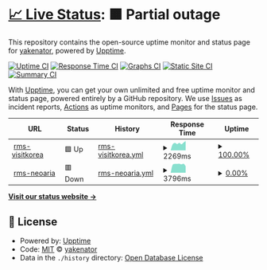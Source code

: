 # [📈 Live Status](https://yakenator.github.io/upptime): <!--live status--> **🟧 Partial outage**

This repository contains the open-source uptime monitor and status page for [yakenator](https://yakenator.github.io/upptime), powered by [Upptime](https://github.com/upptime/upptime).

[![Uptime CI](https://github.com/yakenator/upptime/workflows/Uptime%20CI/badge.svg)](https://github.com/yakenator/upptime/actions?query=workflow%3A%22Uptime+CI%22)
[![Response Time CI](https://github.com/yakenator/upptime/workflows/Response%20Time%20CI/badge.svg)](https://github.com/yakenator/upptime/actions?query=workflow%3A%22Response+Time+CI%22)
[![Graphs CI](https://github.com/yakenator/upptime/workflows/Graphs%20CI/badge.svg)](https://github.com/yakenator/upptime/actions?query=workflow%3A%22Graphs+CI%22)
[![Static Site CI](https://github.com/yakenator/upptime/workflows/Static%20Site%20CI/badge.svg)](https://github.com/yakenator/upptime/actions?query=workflow%3A%22Static+Site+CI%22)
[![Summary CI](https://github.com/yakenator/upptime/workflows/Summary%20CI/badge.svg)](https://github.com/yakenator/upptime/actions?query=workflow%3A%22Summary+CI%22)

With [Upptime](https://upptime.js.org), you can get your own unlimited and free uptime monitor and status page, powered entirely by a GitHub repository. We use [Issues](https://github.com/yakenator/upptime/issues) as incident reports, [Actions](https://github.com/yakenator/upptime/actions) as uptime monitors, and [Pages](https://yakenator.github.io/upptime) for the status page.

<!--start: status pages-->
<!-- This summary is generated by Upptime (https://github.com/upptime/upptime) -->
<!-- Do not edit this manually, your changes will be overwritten -->
<!-- prettier-ignore -->
| URL | Status | History | Response Time | Uptime |
| --- | ------ | ------- | ------------- | ------ |
| <img alt="" src="https://icons.duckduckgo.com/ip3/conlab.visitkorea.or.kr.ico" height="13"> [rms-visitkorea](https://conlab.visitkorea.or.kr/conlab) | 🟩 Up | [rms-visitkorea.yml](https://github.com/yakenator/upptime/commits/HEAD/history/rms-visitkorea.yml) | <details><summary><img alt="Response time graph" src="./graphs/rms-visitkorea/response-time-week.png" height="20"> 2269ms</summary><br><a href="https://yakenator.github.io/upptime/history/rms-visitkorea"><img alt="Response time 2331" src="https://img.shields.io/endpoint?url=https%3A%2F%2Fraw.githubusercontent.com%2Fyakenator%2Fupptime%2FHEAD%2Fapi%2Frms-visitkorea%2Fresponse-time.json"></a><br><a href="https://yakenator.github.io/upptime/history/rms-visitkorea"><img alt="24-hour response time 2804" src="https://img.shields.io/endpoint?url=https%3A%2F%2Fraw.githubusercontent.com%2Fyakenator%2Fupptime%2FHEAD%2Fapi%2Frms-visitkorea%2Fresponse-time-day.json"></a><br><a href="https://yakenator.github.io/upptime/history/rms-visitkorea"><img alt="7-day response time 2269" src="https://img.shields.io/endpoint?url=https%3A%2F%2Fraw.githubusercontent.com%2Fyakenator%2Fupptime%2FHEAD%2Fapi%2Frms-visitkorea%2Fresponse-time-week.json"></a><br><a href="https://yakenator.github.io/upptime/history/rms-visitkorea"><img alt="30-day response time 2127" src="https://img.shields.io/endpoint?url=https%3A%2F%2Fraw.githubusercontent.com%2Fyakenator%2Fupptime%2FHEAD%2Fapi%2Frms-visitkorea%2Fresponse-time-month.json"></a><br><a href="https://yakenator.github.io/upptime/history/rms-visitkorea"><img alt="1-year response time 2256" src="https://img.shields.io/endpoint?url=https%3A%2F%2Fraw.githubusercontent.com%2Fyakenator%2Fupptime%2FHEAD%2Fapi%2Frms-visitkorea%2Fresponse-time-year.json"></a></details> | <details><summary><a href="https://yakenator.github.io/upptime/history/rms-visitkorea">100.00%</a></summary><a href="https://yakenator.github.io/upptime/history/rms-visitkorea"><img alt="All-time uptime 82.75%" src="https://img.shields.io/endpoint?url=https%3A%2F%2Fraw.githubusercontent.com%2Fyakenator%2Fupptime%2FHEAD%2Fapi%2Frms-visitkorea%2Fuptime.json"></a><br><a href="https://yakenator.github.io/upptime/history/rms-visitkorea"><img alt="24-hour uptime 100.00%" src="https://img.shields.io/endpoint?url=https%3A%2F%2Fraw.githubusercontent.com%2Fyakenator%2Fupptime%2FHEAD%2Fapi%2Frms-visitkorea%2Fuptime-day.json"></a><br><a href="https://yakenator.github.io/upptime/history/rms-visitkorea"><img alt="7-day uptime 100.00%" src="https://img.shields.io/endpoint?url=https%3A%2F%2Fraw.githubusercontent.com%2Fyakenator%2Fupptime%2FHEAD%2Fapi%2Frms-visitkorea%2Fuptime-week.json"></a><br><a href="https://yakenator.github.io/upptime/history/rms-visitkorea"><img alt="30-day uptime 100.00%" src="https://img.shields.io/endpoint?url=https%3A%2F%2Fraw.githubusercontent.com%2Fyakenator%2Fupptime%2FHEAD%2Fapi%2Frms-visitkorea%2Fuptime-month.json"></a><br><a href="https://yakenator.github.io/upptime/history/rms-visitkorea"><img alt="1-year uptime 73.05%" src="https://img.shields.io/endpoint?url=https%3A%2F%2Fraw.githubusercontent.com%2Fyakenator%2Fupptime%2FHEAD%2Fapi%2Frms-visitkorea%2Fuptime-year.json"></a></details>
| <img alt="" src="https://icons.duckduckgo.com/ip3/rms.neoaria.io.ico" height="13"> [rms-neoaria](https://rms.neoaria.io/conlab) | 🟥 Down | [rms-neoaria.yml](https://github.com/yakenator/upptime/commits/HEAD/history/rms-neoaria.yml) | <details><summary><img alt="Response time graph" src="./graphs/rms-neoaria/response-time-week.png" height="20"> 3796ms</summary><br><a href="https://yakenator.github.io/upptime/history/rms-neoaria"><img alt="Response time 2167" src="https://img.shields.io/endpoint?url=https%3A%2F%2Fraw.githubusercontent.com%2Fyakenator%2Fupptime%2FHEAD%2Fapi%2Frms-neoaria%2Fresponse-time.json"></a><br><a href="https://yakenator.github.io/upptime/history/rms-neoaria"><img alt="24-hour response time 4069" src="https://img.shields.io/endpoint?url=https%3A%2F%2Fraw.githubusercontent.com%2Fyakenator%2Fupptime%2FHEAD%2Fapi%2Frms-neoaria%2Fresponse-time-day.json"></a><br><a href="https://yakenator.github.io/upptime/history/rms-neoaria"><img alt="7-day response time 3796" src="https://img.shields.io/endpoint?url=https%3A%2F%2Fraw.githubusercontent.com%2Fyakenator%2Fupptime%2FHEAD%2Fapi%2Frms-neoaria%2Fresponse-time-week.json"></a><br><a href="https://yakenator.github.io/upptime/history/rms-neoaria"><img alt="30-day response time 3206" src="https://img.shields.io/endpoint?url=https%3A%2F%2Fraw.githubusercontent.com%2Fyakenator%2Fupptime%2FHEAD%2Fapi%2Frms-neoaria%2Fresponse-time-month.json"></a><br><a href="https://yakenator.github.io/upptime/history/rms-neoaria"><img alt="1-year response time 2782" src="https://img.shields.io/endpoint?url=https%3A%2F%2Fraw.githubusercontent.com%2Fyakenator%2Fupptime%2FHEAD%2Fapi%2Frms-neoaria%2Fresponse-time-year.json"></a></details> | <details><summary><a href="https://yakenator.github.io/upptime/history/rms-neoaria">0.00%</a></summary><a href="https://yakenator.github.io/upptime/history/rms-neoaria"><img alt="All-time uptime 53.68%" src="https://img.shields.io/endpoint?url=https%3A%2F%2Fraw.githubusercontent.com%2Fyakenator%2Fupptime%2FHEAD%2Fapi%2Frms-neoaria%2Fuptime.json"></a><br><a href="https://yakenator.github.io/upptime/history/rms-neoaria"><img alt="24-hour uptime 0.00%" src="https://img.shields.io/endpoint?url=https%3A%2F%2Fraw.githubusercontent.com%2Fyakenator%2Fupptime%2FHEAD%2Fapi%2Frms-neoaria%2Fuptime-day.json"></a><br><a href="https://yakenator.github.io/upptime/history/rms-neoaria"><img alt="7-day uptime 0.00%" src="https://img.shields.io/endpoint?url=https%3A%2F%2Fraw.githubusercontent.com%2Fyakenator%2Fupptime%2FHEAD%2Fapi%2Frms-neoaria%2Fuptime-week.json"></a><br><a href="https://yakenator.github.io/upptime/history/rms-neoaria"><img alt="30-day uptime 0.00%" src="https://img.shields.io/endpoint?url=https%3A%2F%2Fraw.githubusercontent.com%2Fyakenator%2Fupptime%2FHEAD%2Fapi%2Frms-neoaria%2Fuptime-month.json"></a><br><a href="https://yakenator.github.io/upptime/history/rms-neoaria"><img alt="1-year uptime 15.17%" src="https://img.shields.io/endpoint?url=https%3A%2F%2Fraw.githubusercontent.com%2Fyakenator%2Fupptime%2FHEAD%2Fapi%2Frms-neoaria%2Fuptime-year.json"></a></details>

<!--end: status pages-->

[**Visit our status website →**](https://yakenator.github.io/upptime)

## 📄 License

- Powered by: [Upptime](https://github.com/upptime/upptime)
- Code: [MIT](./LICENSE) © [yakenator](https://yakenator.github.io/upptime)
- Data in the `./history` directory: [Open Database License](https://opendatacommons.org/licenses/odbl/1-0/)
